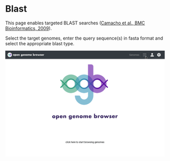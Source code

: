 <link rel="shortcut icon" type="image/svg+xml" href="/opengenomebrowser/favicon.svg">

# Blast

This page enables targeted BLAST searches ([Camacho et al., BMC Bioinformatics, 2009](https://bmcbioinformatics.biomedcentral.com/articles/10.1186/1471-2105-10-421)).

Select the target genomes, enter the query sequence(s) in fasta format and select the appropriate blast type.

![blast demo](../media/blast.apng)
